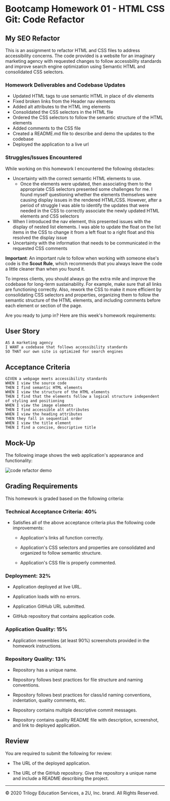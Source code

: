 # Bootcamp Homework 01 - HTML CSS Git: Code Refactor

## My SEO Refactor

This is an assignment to refactor HTML and CSS files to address accessibility concerns.  The code provided is a website for an imaginary marketing agency with requested changes to follow accessbility standards and improve search engine optimization using Semantic HTML and consolidated CSS selectors.  

### Homework Deliverables and Codebase Updates

* Updated HTML tags to use semantic HTML in place of div elements
* Fixed broken links from the Header nav elements
* Added alt attributes to the HTML img elements
* Consolidated the CSS selectors in the HTML file
* Ordered the CSS selectors to follow the semantic structure of the HTML elements
* Added comments to the CSS file
* Created a README.md file to describe and demo the updates to the codebase
* Deployed the application to a live url


### Struggles/Issues Encountered

While working on this homework I encountered the following obstacles:
* Uncertainty with the correct semantic HTML elements to use.  
  * Once the elements were updated, then associating them to the appropriate CSS selectors presented some challenges for me.  I found myself questioning whether the elements themselves were causing display issues in the rendered HTML/CSS.  However, after a period of struggle I was able to identify the updates that were needed in the CSS to correctly associate the newly updated HTML elements and CSS selectors
* When I introduced the nav element, this presented issues with the display of nested list elements.  I was able to update the float on the list items in the CSS to change it from a left float to a right float and this resolved the display issue 
* Uncertainty with the information that needs to be communicated in the requested CSS comments


**Important**: An important rule to follow when working with someone else's code is the **Scout Rule**, which recommends that you always leave the code a little cleaner than when you found it.

To impress clients, you should always go the extra mile and improve the codebase for long-term sustainability. For example, make sure that all links are functioning correctly. Also, rework the CSS to make it more efficient by consolidating CSS selectors and properties, organizing them to follow the semantic structure of the HTML elements, and including comments before each element or section of the page.

Are you ready to jump in? Here are this week's homework requirements:

## User Story

```
AS A marketing agency
I WANT a codebase that follows accessibility standards
SO THAT our own site is optimized for search engines
```

## Acceptance Criteria

```
GIVEN a webpage meets accessibility standards
WHEN I view the source code
THEN I find semantic HTML elements
WHEN I view the structure of the HTML elements
THEN I find that the elements follow a logical structure independent of styling and positioning
WHEN I view the image elements
THEN I find accessible alt attributes
WHEN I view the heading attributes
THEN they fall in sequential order
WHEN I view the title element
THEN I find a concise, descriptive title
```

## Mock-Up

The following image shows the web application's appearance and functionality:

![code refactor demo](./Assets/01-html-css-git-homework-demo.png)


## Grading Requirements

This homework is graded based on the following criteria: 

### Technical Acceptance Criteria: 40%

* Satisfies all of the above acceptance criteria plus the following code improvements:

  * Application's links all function correctly.

  * Application's CSS selectors and properties are consolidated and organized to follow semantic structure.

  * Application's CSS file is properly commented.

### Deployment: 32%

* Application deployed at live URL.

* Application loads with no errors.

* Application GitHub URL submitted.

* GitHub repository that contains application code.

### Application Quality: 15%

* Application resembles (at least 90%) screenshots provided in the homework instructions.

### Repository Quality: 13%

* Repository has a unique name.

* Repository follows best practices for file structure and naming conventions.

* Repository follows best practices for class/id naming conventions, indentation, quality comments, etc.

* Repository contains multiple descriptive commit messages.

* Repository contains quality README file with description, screenshot, and link to deployed application.

## Review

You are required to submit the following for review:

* The URL of the deployed application.

* The URL of the GitHub repository. Give the repository a unique name and include a README describing the project.

- - -
© 2020 Trilogy Education Services, a 2U, Inc. brand. All Rights Reserved.